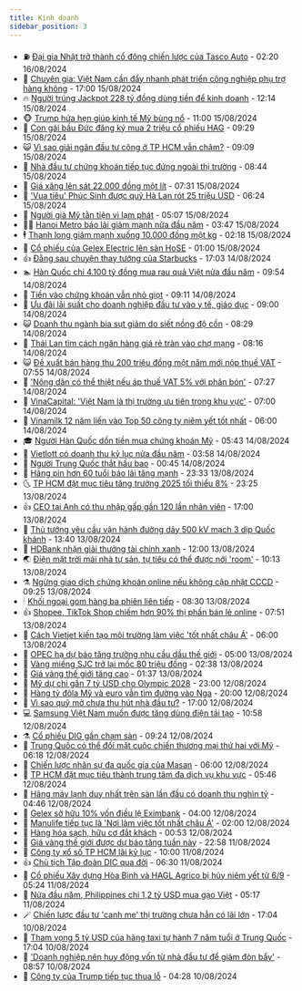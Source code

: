 ```yaml
---
title: Kinh doanh
sidebar_position: 3
---
```


<!-- vnexpress-kinh-doanh:START -->
- ⛽️ [Đại gia Nhật trở thành cổ đông chiến lược của Tasco Auto](https://vnexpress.net/dai-gia-nhat-tro-thanh-co-dong-chien-luoc-cua-tasco-auto-4782048.html) - 02:20 16/08/2024
- 🐲 [Chuyên gia: Việt Nam cần đẩy nhanh phát triển công nghiệp phụ trợ hàng không](https://vnexpress.net/chuyen-gia-viet-nam-can-day-nhanh-phat-trien-cong-nghiep-phu-tro-hang-khong-4781943.html) - 17:00 15/08/2024
- 🔥 [Người trúng Jackpot 228 tỷ đồng dùng tiền để kinh doanh](https://vnexpress.net/nguoi-trung-jackpot-228-ty-dong-dung-tien-de-kinh-doanh-4781938.html) - 12:14 15/08/2024
- 🐵 [Trump hứa hẹn giúp kinh tế Mỹ bùng nổ](https://vnexpress.net/trump-hua-hen-giup-kinh-te-my-bung-no-4781804.html) - 11:00 15/08/2024
- 🦅 [Con gái bầu Đức đăng ký mua 2 triệu cổ phiếu HAG](https://vnexpress.net/con-gai-bau-duc-dang-ky-mua-2-trieu-co-phieu-hag-4781872.html) - 09:29 15/08/2024
- 😺 [Vì sao giải ngân đầu tư công ở TP HCM vẫn chậm?](https://vnexpress.net/vi-sao-giai-ngan-dau-tu-cong-o-tp-hcm-van-cham-4781766.html) - 09:09 15/08/2024
- 🤩 [Nhà đầu tư chứng khoán tiếp tục đứng ngoài thị trường](https://vnexpress.net/nha-dau-tu-chung-khoan-tiep-tuc-dung-ngoai-thi-truong-4781862.html) - 08:44 15/08/2024
- 🌮 [Giá xăng lên sát 22.000 đồng một lít](https://vnexpress.net/gia-xang-moi-nhat-hom-nay-15-8-4781803.html) - 07:31 15/08/2024
- 🧰 [&#39;Vua tiêu&#39; Phúc Sinh được quỹ Hà Lan rót 25 triệu USD](https://vnexpress.net/vua-tieu-phuc-sinh-duoc-quy-ha-lan-rot-25-trieu-usd-4781741.html) - 06:24 15/08/2024
- 🤔 [Người già Mỹ tằn tiện vì lạm phát](https://vnexpress.net/nguoi-gia-my-tan-tien-vi-lam-phat-4781678.html) - 05:07 15/08/2024
- 🧑‍💻 [Hanoi Metro báo lãi giảm mạnh nửa đầu năm](https://vnexpress.net/hanoi-metro-bao-lai-giam-manh-nua-dau-nam-4781705.html) - 03:47 15/08/2024
- 🕴 [Thanh long giảm mạnh xuống 10.000 đồng một kg](https://vnexpress.net/thanh-long-giam-manh-xuong-10-000-dong-mot-kg-4781054.html) - 02:18 15/08/2024
- 🦩 [Cổ phiếu của Gelex Electric lên sàn HoSE](https://vnexpress.net/co-phieu-cua-gelex-electric-len-san-hose-4781476.html) - 01:00 15/08/2024
- 👍 [Đằng sau chuyện thay tướng của Starbucks](https://vnexpress.net/dang-sau-chuyen-thay-tuong-cua-starbucks-4781436.html) - 17:03 14/08/2024
- 🏊 [Hàn Quốc chi 4.100 tỷ đồng mua rau quả Việt nửa đầu năm](https://vnexpress.net/han-quoc-chi-4-100-ty-dong-mua-rau-qua-viet-nua-dau-nam-4781432.html) - 09:54 14/08/2024
- 🤡 [Tiền vào chứng khoán vẫn nhỏ giọt](https://vnexpress.net/chung-khoan-hom-nay-14-8-tien-vao-chung-khoan-van-nho-giot-4781454.html) - 09:11 14/08/2024
- 👀 [Ưu đãi lãi suất cho doanh nghiệp đầu tư vào y tế, giáo dục](https://vnexpress.net/uu-dai-lai-suat-cho-doanh-nghiep-dau-tu-vao-y-te-giao-duc-4781281.html) - 09:00 14/08/2024
- 😺 [Doanh thu ngành bia sụt giảm do siết nồng độ cồn](https://vnexpress.net/doanh-thu-nganh-bia-sut-giam-do-siet-nong-do-con-4781397.html) - 08:29 14/08/2024
- 🦣 [Thái Lan tìm cách ngăn hàng giá rẻ tràn vào chợ mạng](https://vnexpress.net/thai-lan-tim-cach-ngan-hang-gia-re-tran-vao-cho-mang-4781383.html) - 08:16 14/08/2024
- 😺 [Đề xuất bán hàng thu 200 triệu đồng một năm mới nộp thuế VAT](https://vnexpress.net/de-xuat-ban-hang-thu-200-trieu-dong-mot-nam-moi-nop-thue-vat-4781425.html) - 07:55 14/08/2024
- 💼 [&#39;Nông dân có thể thiệt nếu áp thuế VAT 5% với phân bón&#39;](https://vnexpress.net/nong-dan-co-the-thiet-neu-ap-thue-vat-5-voi-phan-bon-4781394.html) - 07:27 14/08/2024
- 🤗 [VinaCapital: &#39;Việt Nam là thị trường ưu tiên trong khu vực&#39;](https://vnexpress.net/vinacapital-viet-nam-la-thi-truong-uu-tien-trong-khu-vuc-4781136.html) - 07:00 14/08/2024
- 👀 [Vinamilk 12 năm liền vào Top 50 công ty niêm yết tốt nhất](https://vnexpress.net/vinamilk-12-nam-lien-vao-top-50-cong-ty-niem-yet-tot-nhat-4781348.html) - 06:00 14/08/2024
- 🎓 [Người Hàn Quốc dồn tiền mua chứng khoán Mỹ](https://vnexpress.net/nguoi-han-quoc-don-tien-mua-chung-khoan-my-4781311.html) - 05:43 14/08/2024
- 🗽 [Vietlott có doanh thu kỷ lục nửa đầu năm](https://vnexpress.net/vietlott-co-doanh-thu-ky-luc-nua-dau-nam-4781286.html) - 03:58 14/08/2024
- 🚀 [Người Trung Quốc thắt hầu bao](https://vnexpress.net/nguoi-trung-quoc-that-hau-bao-4781079.html) - 00:45 14/08/2024
- 🤗 [Hãng pin hơn 60 tuổi báo lãi tăng mạnh](https://vnexpress.net/pin-con-tho-hang-pin-hon-60-tuoi-bao-lai-tang-manh-4781142.html) - 23:33 13/08/2024
- 🌜 [TP HCM đặt mục tiêu tăng trưởng 2025 tối thiểu 8%](https://vnexpress.net/tp-hcm-dat-muc-tieu-tang-truong-2025-toi-thieu-8-4781159.html) - 23:25 13/08/2024
- 👍 [CEO tại Anh có thu nhập gấp gần 120 lần nhân viên](https://vnexpress.net/ceo-tai-anh-co-thu-nhap-gap-gan-120-lan-nhan-vien-4781021.html) - 17:00 13/08/2024
- 🤖 [Thủ tướng yêu cầu vận hành đường dây 500 kV mạch 3 dịp Quốc khánh](https://vnexpress.net/thu-tuong-yeu-cau-van-hanh-duong-day-500-kv-mach-3-dip-quoc-khanh-4781143.html) - 13:40 13/08/2024
- 🫣 [HDBank nhận giải thưởng tài chính xanh](https://vnexpress.net/hdbank-nhan-giai-thuong-tai-chinh-xanh-4781058.html) - 12:00 13/08/2024
- 🌏 [Điện mặt trời mái nhà tự sản, tự tiêu có thể được nới &#39;room&#39;](https://vnexpress.net/dien-mat-troi-mai-nha-tu-san-tu-tieu-co-the-duoc-noi-room-4781044.html) - 10:13 13/08/2024
- ⚗️ [Ngừng giao dịch chứng khoán online nếu không cập nhật CCCD](https://vnexpress.net/ngung-giao-dich-chung-khoan-online-neu-khong-cap-nhat-cccd-4781061.html) - 09:25 13/08/2024
- 🕯 [Khối ngoại gom hàng ba phiên liên tiếp](https://vnexpress.net/chung-khoan-hom-nay-13-8-khoi-ngoai-gom-hang-ba-phien-lien-tiep-4781035.html) - 08:30 13/08/2024
- 👍 [Shopee, TikTok Shop chiếm hơn 90% thị phần bán lẻ online](https://vnexpress.net/shopee-tiktok-shop-chiem-hon-90-thi-phan-ban-le-online-4780874.html) - 07:51 13/08/2024
- 🤠 [Cách Vietjet kiến tạo môi trường làm việc &#39;tốt nhất châu Á&#39;](https://vnexpress.net/cach-vietjet-kien-tao-moi-truong-lam-viec-tot-nhat-chau-a-4780901.html) - 06:00 13/08/2024
- 🌊 [OPEC hạ dự báo tăng trưởng nhu cầu dầu thế giới](https://vnexpress.net/opec-ha-du-bao-tang-truong-nhu-cau-dau-the-gioi-4780881.html) - 05:00 13/08/2024
- 🌈 [Vàng miếng SJC trở lại mốc 80 triệu đồng](https://vnexpress.net/gia-vang-moi-nhat-hom-nay-13-8-4780806.html) - 02:38 13/08/2024
- 🥳 [Giá vàng thế giới tăng cao](https://vnexpress.net/gia-vang-the-gioi-tang-cao-4780760.html) - 01:37 13/08/2024
- 🐻 [Mỹ dự chi gần 7 tỷ USD cho Olympic 2028](https://vnexpress.net/my-du-chi-gan-7-ty-usd-cho-olympic-2028-4780644.html) - 23:00 12/08/2024
- 💫 [Hàng tỷ đôla Mỹ và euro vẫn tìm đường vào Nga](https://vnexpress.net/hang-ty-dola-my-va-euro-van-tim-duong-vao-nga-4780603.html) - 20:00 12/08/2024
- 🤩 [Vì sao quỹ mở chưa thu hút nhà đầu tư?](https://vnexpress.net/vi-sao-quy-mo-chua-thu-hut-nha-dau-tu-4778215.html) - 17:00 12/08/2024
- 💻 [Samsung Việt Nam muốn được tăng dùng điện tái tạo](https://vnexpress.net/samsung-viet-nam-muon-duoc-tang-dung-dien-tai-tao-4780695.html) - 10:58 12/08/2024
- ⚗️ [Cổ phiếu DIG gần chạm sàn](https://vnexpress.net/co-phieu-dig-gan-cham-san-4780668.html) - 09:24 12/08/2024
- 🌈 [Trung Quốc có thể đối mặt cuộc chiến thương mại thứ hai với Mỹ](https://vnexpress.net/trung-quoc-co-the-doi-mat-cuoc-chien-thuong-mai-thu-hai-voi-my-4780436.html) - 06:18 12/08/2024
- 🌝 [Chiến lược nhân sự đa quốc gia của Masan](https://vnexpress.net/chien-luoc-nhan-su-da-quoc-gia-cua-masan-4780258.html) - 06:00 12/08/2024
- 🥸 [TP HCM đặt mục tiêu thành trung tâm đa dịch vụ khu vực](https://vnexpress.net/tp-hcm-dat-muc-tieu-thanh-trung-tam-da-dich-vu-khu-vuc-4780497.html) - 05:46 12/08/2024
- 🦆 [Hãng máy lạnh duy nhất trên sàn lần đầu có doanh thu nghìn tỷ](https://vnexpress.net/hang-may-lanh-duy-nhat-tren-san-lan-dau-co-doanh-thu-nghin-ty-4780484.html) - 04:46 12/08/2024
- 🌋 [Gelex sở hữu 10% vốn điều lệ Eximbank](https://vnexpress.net/gelex-so-huu-10-von-dieu-le-eximbank-4780427.html) - 04:00 12/08/2024
- 🦍 [Manulife tiếp tục là &#39;Nơi làm việc tốt nhất châu Á&#39;](https://vnexpress.net/manulife-tiep-tuc-la-noi-lam-viec-tot-nhat-chau-a-4780259.html) - 02:00 12/08/2024
- 🤔 [Hàng hóa sạch, hữu cơ đắt khách](https://vnexpress.net/hang-hoa-sach-huu-co-dat-khach-4780120.html) - 00:53 12/08/2024
- 🧰 [Giá vàng thế giới được dự báo tăng tuần này](https://vnexpress.net/gia-vang-the-gioi-duoc-du-bao-tang-tuan-nay-4780244.html) - 22:58 11/08/2024
- 🌝 [Công ty xổ số TP HCM lãi kỷ lục](https://vnexpress.net/cong-ty-xo-so-tp-hcm-lai-ky-luc-4780260.html) - 10:00 11/08/2024
- 👍 [Chủ tịch Tập đoàn DIC qua đời](https://vnexpress.net/chu-tich-tap-doan-dic-qua-doi-4780214.html) - 06:30 11/08/2024
- 🗽 [Cổ phiếu Xây dựng Hòa Bình và HAGL Agrico bị hủy niêm yết từ 6/9](https://vnexpress.net/co-phieu-xay-dung-hoa-binh-va-hagl-agrico-bi-huy-niem-yet-tu-6-9-4780195.html) - 05:24 11/08/2024
- 🐎 [Nửa đầu năm, Philippines chi 1,2 tỷ USD mua gạo Việt](https://vnexpress.net/nua-dau-nam-philippines-chi-1-2-ty-usd-mua-gao-viet-4780193.html) - 05:17 11/08/2024
- 🪄 [Chiến lược đầu tư &#39;canh me&#39; thị trường chưa hẳn có lãi lớn](https://vnexpress.net/chien-luoc-dau-tu-canh-me-thi-truong-chua-han-co-lai-lon-4780075.html) - 17:04 10/08/2024
- 🎊 [Tham vọng 5 tỷ USD của hãng taxi tự hành 7 năm tuổi ở Trung Quốc](https://vnexpress.net/tham-vong-5-ty-usd-cua-hang-taxi-tu-hanh-7-nam-tuoi-o-trung-quoc-4780072.html) - 17:04 10/08/2024
- 🗽 [&#39;Doanh nghiệp nên huy động vốn từ nhà đầu tư để giảm đòn bẩy&#39;](https://vnexpress.net/doanh-nghiep-nen-huy-dong-von-tu-nha-dau-tu-de-giam-don-bay-4779784.html) - 08:57 10/08/2024
- 🦩 [Công ty của Trump tiếp tục thua lỗ](https://vnexpress.net/cong-ty-cua-trump-tiep-tuc-thua-lo-4779846.html) - 04:28 10/08/2024<!-- vnexpress-kinh-doanh:END -->
